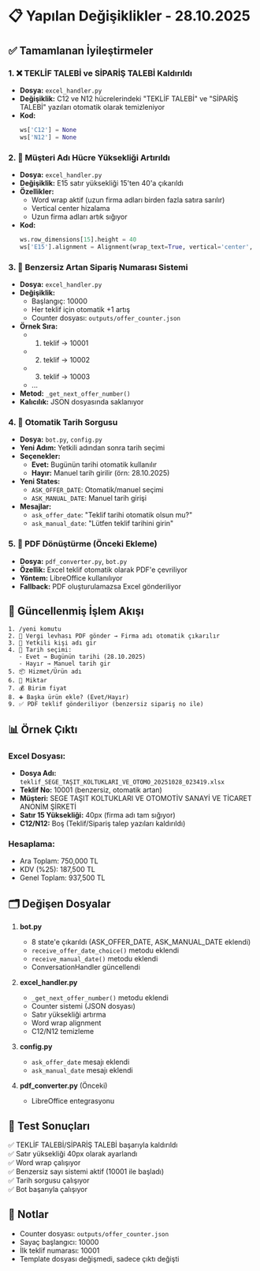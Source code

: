# 📋 Yapılan Değişiklikler - 28.10.2025

## ✅ Tamamlanan İyileştirmeler

### 1. ❌ TEKLİF TALEBİ ve SİPARİŞ TALEBİ Kaldırıldı
- **Dosya:** `excel_handler.py`
- **Değişiklik:** C12 ve N12 hücrelerindeki "TEKLİF TALEBİ" ve "SİPARİŞ TALEBİ" yazıları otomatik olarak temizleniyor
- **Kod:**
  ```python
  ws['C12'] = None
  ws['N12'] = None
  ```

### 2. 📏 Müşteri Adı Hücre Yüksekliği Artırıldı
- **Dosya:** `excel_handler.py`
- **Değişiklik:** E15 satır yüksekliği 15'ten 40'a çıkarıldı
- **Özellikler:**
  - Word wrap aktif (uzun firma adları birden fazla satıra sarılır)
  - Vertical center hizalama
  - Uzun firma adları artık sığıyor
- **Kod:**
  ```python
  ws.row_dimensions[15].height = 40
  ws['E15'].alignment = Alignment(wrap_text=True, vertical='center', horizontal='left')
  ```

### 3. 🔢 Benzersiz Artan Sipariş Numarası Sistemi
- **Dosya:** `excel_handler.py`
- **Değişiklik:** 
  - Başlangıç: 10000
  - Her teklif için otomatik +1 artış
  - Counter dosyası: `outputs/offer_counter.json`
- **Örnek Sıra:**
  - 1. teklif → 10001
  - 2. teklif → 10002
  - 3. teklif → 10003
  - ...
- **Metod:** `_get_next_offer_number()`
- **Kalıcılık:** JSON dosyasında saklanıyor

### 4. 📅 Otomatik Tarih Sorgusu
- **Dosya:** `bot.py`, `config.py`
- **Yeni Adım:** Yetkili adından sonra tarih seçimi
- **Seçenekler:**
  - **Evet:** Bugünün tarihi otomatik kullanılır
  - **Hayır:** Manuel tarih girilir (örn: 28.10.2025)
- **Yeni States:**
  - `ASK_OFFER_DATE`: Otomatik/manuel seçimi
  - `ASK_MANUAL_DATE`: Manuel tarih girişi
- **Mesajlar:**
  - `ask_offer_date`: "Teklif tarihi otomatik olsun mu?"
  - `ask_manual_date`: "Lütfen teklif tarihini girin"

### 5. 📄 PDF Dönüştürme (Önceki Ekleme)
- **Dosya:** `pdf_converter.py`, `bot.py`
- **Özellik:** Excel teklif otomatik olarak PDF'e çevriliyor
- **Yöntem:** LibreOffice kullanılıyor
- **Fallback:** PDF oluşturulamazsa Excel gönderiliyor

## 🔄 Güncellenmiş İşlem Akışı

```
1. /yeni komutu
2. 📄 Vergi levhası PDF gönder → Firma adı otomatik çıkarılır
3. 👤 Yetkili kişi adı gir
4. 📅 Tarih seçimi:
   - Evet → Bugünün tarihi (28.10.2025)
   - Hayır → Manuel tarih gir
5. 📦 Hizmet/Ürün adı
6. 🔢 Miktar
7. 💰 Birim fiyat
8. ➕ Başka ürün ekle? (Evet/Hayır)
9. ✅ PDF teklif gönderiliyor (benzersiz sipariş no ile)
```

## 📊 Örnek Çıktı

### Excel Dosyası:
- **Dosya Adı:** `teklif_SEGE_TAŞIT_KOLTUKLARI_VE_OTOMO_20251028_023419.xlsx`
- **Teklif No:** 10001 (benzersiz, otomatik artan)
- **Müşteri:** SEGE TAŞIT KOLTUKLARI VE OTOMOTİV SANAYİ VE TİCARET ANONİM ŞİRKETİ
- **Satır 15 Yüksekliği:** 40px (firma adı tam sığıyor)
- **C12/N12:** Boş (Teklif/Sipariş talep yazıları kaldırıldı)

### Hesaplama:
- Ara Toplam: 750,000 TL
- KDV (%25): 187,500 TL
- Genel Toplam: 937,500 TL

## 🗂️ Değişen Dosyalar

1. **bot.py**
   - 8 state'e çıkarıldı (ASK_OFFER_DATE, ASK_MANUAL_DATE eklendi)
   - `receive_offer_date_choice()` metodu eklendi
   - `receive_manual_date()` metodu eklendi
   - ConversationHandler güncellendi

2. **excel_handler.py**
   - `_get_next_offer_number()` metodu eklendi
   - Counter sistemi (JSON dosyası)
   - Satır yüksekliği artırma
   - Word wrap alignment
   - C12/N12 temizleme

3. **config.py**
   - `ask_offer_date` mesajı eklendi
   - `ask_manual_date` mesajı eklendi

4. **pdf_converter.py** (Önceki)
   - LibreOffice entegrasyonu

## 🚀 Test Sonuçları

✅ TEKLİF TALEBİ/SİPARİŞ TALEBİ başarıyla kaldırıldı  
✅ Satır yüksekliği 40px olarak ayarlandı  
✅ Word wrap çalışıyor  
✅ Benzersiz sayı sistemi aktif (10001 ile başladı)  
✅ Tarih sorgusu çalışıyor  
✅ Bot başarıyla çalışıyor  

## 📝 Notlar

- Counter dosyası: `outputs/offer_counter.json`
- Sayaç başlangıcı: 10000
- İlk teklif numarası: 10001
- Template dosyası değişmedi, sadece çıktı değişti
